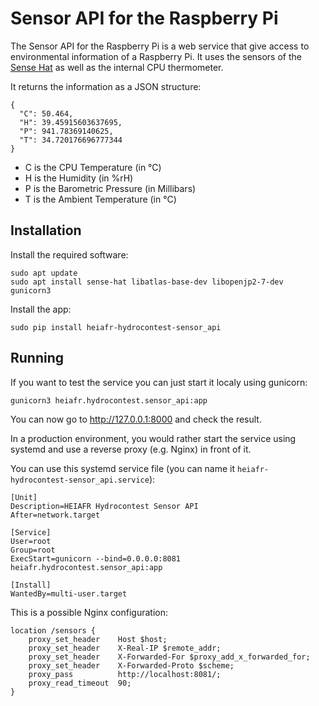 # Sensor API for the Raspberry Pi

The Sensor API for the Raspberry Pi is a web service that give access to environmental
information of a Raspberry Pi. It uses the sensors of the
[Sense Hat](https://www.raspberrypi.org/products/sense-hat/) as well as the
internal CPU thermometer.

It returns the information as a JSON structure:

```
{
  "C": 50.464, 
  "H": 39.45915603637695, 
  "P": 941.78369140625, 
  "T": 34.720176696777344
}
```

* C is the CPU Temperature (in °C)
* H is the Humidity (in %rH)
* P is the Barometric Pressure (in Millibars)
* T is the Ambient Temperature (in °C)


## Installation

Install the required software:
```
sudo apt update
sudo apt install sense-hat libatlas-base-dev libopenjp2-7-dev gunicorn3
```
Install the app:
```
sudo pip install heiafr-hydrocontest-sensor_api
```

## Running

If you want to test the service you can just start it localy using gunicorn:

```
gunicorn3 heiafr.hydrocontest.sensor_api:app
```

You can now go to http://127.0.0.1:8000 and check the result.

In a production environment, you would rather start the service using systemd and use a reverse proxy (e.g. Nginx) in front of it.

You can use this systemd service file (you can name it `heiafr-hydrocontest-sensor_api.service`):

```
[Unit]
Description=HEIAFR Hydrocontest Sensor API
After=network.target

[Service]
User=root
Group=root
ExecStart=gunicorn --bind=0.0.0.0:8081 heiafr.hydrocontest.sensor_api:app

[Install]
WantedBy=multi-user.target
```

This is a possible Nginx configuration:

```
location /sensors {
    proxy_set_header    Host $host;
    proxy_set_header    X-Real-IP $remote_addr;
    proxy_set_header    X-Forwarded-For $proxy_add_x_forwarded_for;
    proxy_set_header    X-Forwarded-Proto $scheme;
    proxy_pass          http://localhost:8081/;
    proxy_read_timeout  90;
}
```
